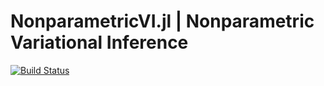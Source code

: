 # NonparametricVI.jl | Nonparametric Variational Inference


[![Build Status](https://github.com/BayesianRL/NonparametricVI.jl/actions/workflows/CI.yml/badge.svg?branch=main)](https://github.com/BayesianRL/NonparametricVI.jl/actions/workflows/CI.yml?query=branch%3Amain)
